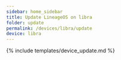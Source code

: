 ```yaml
---
sidebar: home_sidebar
title: Update LineageOS on libra
folder: update
permalink: /devices/libra/update
device: libra
---
```

{% include templates/device_update.md %}
